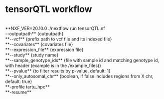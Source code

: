 # tensorQTL workflow
 <br />
**NXF_VER=20.10.0 ./nextflow run tensorQTL.nf <br /> --outputpath** {outputpath} <br />
                                             **--vcf** {prefix path to vcf file and its indexed file} <br />
                                             **--covariates** {covariates file} <br />
                                             **--expression_file** {expression file}  <br /> 
                                             **--study** {study name} <br />
                                             **--sample_genotype_ids** {file with sample id and matching genotype id, with header (example is in the /example_files)}  <br />
                                             **--pvalue** {to filter results by p-value, default: 1}  <br />
                                             **--only_autosomal_chr** {boolean, if false includes regions from X chr, default: true}  <br />
                                             **-profile tartu_hpc**  <br />
                                             **-resume**  <br />
 

